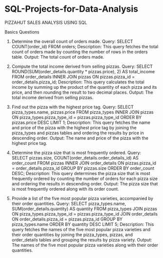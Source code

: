 # SQL-Projects-for-Data-Analysis

PIZZAHUT  SALES  ANALYSIS  USING  SQL  


Basics Questions 
1. Determine the overall count of orders made.
Query: SELECT COUNT(order_id) FROM orders;
Description: This query fetches the total count of orders made by counting the number of rows in the orders table.
Output: The total count of orders made.

2. Compute the total income derived from selling pizzas.
Query: SELECT ROUND(SUM(order_details.quantity * pizzas.price), 2) AS total_income FROM order_details INNER JOIN pizzas ON pizzas.pizza_id = order_details.pizza_id;
Description: This query calculates the total income by summing up the product of the quantity of each pizza and its price, and then rounding the result to two decimal places.
Output: The total income derived from selling pizzas.

3. Find out the pizza with the highest price tag.
Query: SELECT pizza_types.name, pizzas.price FROM pizza_types INNER JOIN pizzas ON pizza_types.pizza_type_id = pizzas.pizza_type_id ORDER BY pizzas.price DESC LIMIT 1;
Description: This query fetches the name and price of the pizza with the highest price tag by joining the pizza_types and pizzas tables and ordering the results by price in descending order.
Output: The name and price of the pizza with the highest price tag.

4. Determine the pizza size that is most frequently ordered.
Query: SELECT pizzas.size, COUNT(order_details.order_details_id) AS order_count FROM pizzas INNER JOIN order_details ON pizzas.pizza_id = order_details.pizza_id GROUP BY pizzas.size ORDER BY order_count DESC;
Description: This query determines the pizza size that is most frequently ordered by counting the number of orders for each pizza size and ordering the results in descending order.
Output: The pizza size that is most frequently ordered along with its order count.

5. Provide a list of the five most popular pizza varieties, accompanied by their order quantities.
Query: SELECT pizza_types.name, SUM(order_details.quantity) AS quantity FROM pizza_types JOIN pizzas ON pizza_types.pizza_type_id = pizzas.pizza_type_id JOIN order_details ON order_details.pizza_id = pizzas.pizza_id GROUP BY pizza_types.name ORDER BY quantity DESC LIMIT 5;
Description: This query fetches the names of the five most popular pizza varieties and their order quantities by joining the pizza_types, pizzas, and order_details tables and grouping the results by pizza variety.
Output: The names of the five most popular pizza varieties along with their order quantities.

